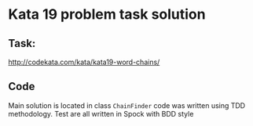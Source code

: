 # Kata 19 problem task solution

## Task:
http://codekata.com/kata/kata19-word-chains/

## Code
Main solution is located in class `ChainFinder` code was written using TDD methodology. Test are all written in Spock with BDD style
